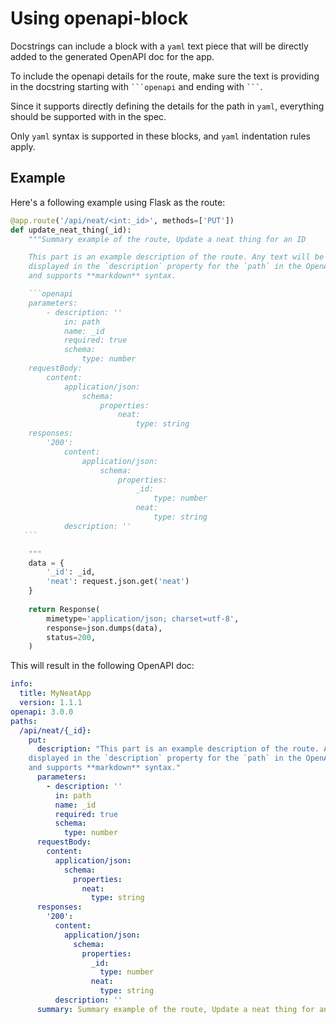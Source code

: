 # Using openapi-block

Docstrings can include a block with a `yaml` text piece that will be directly added to the generated OpenAPI doc for the app.

To include the openapi details for the route, make sure the text is providing in the docstring starting with `` ```openapi `` and ending with `` ``` ``.

Since it supports directly defining the details for the path in `yaml`, everything should be supported with in the spec.

Only `yaml` syntax is supported in these blocks, and `yaml` indentation rules apply.


## Example

Here's a following example using Flask as the route:

````python
@app.route('/api/neat/<int:_id>', methods=['PUT'])
def update_neat_thing(_id):
    """Summary example of the route, Update a neat thing for an ID

    This part is an example description of the route. Any text will be
    displayed in the `description` property for the `path` in the OpenAPI doc
    and supports **markdown** syntax.

    ```openapi
    parameters:
        - description: ''
            in: path
            name: _id
            required: true
            schema:
                type: number
    requestBody:
        content:
            application/json:
                schema:
                    properties:
                        neat:
                            type: string
    responses:
        '200':
            content:
                application/json:
                    schema:
                        properties:
                            _id:
                                type: number
                            neat:
                                type: string
            description: ''
   ```

    """
    data = {
        '_id': _id,
        'neat': request.json.get('neat')
    }
 
    return Response(
        mimetype='application/json; charset=utf-8',
        response=json.dumps(data),
        status=200,
    )
````

This will result in the following OpenAPI doc:

```yaml
info:
  title: MyNeatApp
  version: 1.1.1
openapi: 3.0.0
paths:
  /api/neat/{_id}:
    put:
      description: "This part is an example description of the route. Any text will be
    displayed in the `description` property for the `path` in the OpenAPI doc
    and supports **markdown** syntax."
      parameters:
        - description: ''
          in: path
          name: _id
          required: true
          schema:
            type: number
      requestBody:
        content:
          application/json:
            schema:
              properties:
                neat:
                  type: string
      responses:
        '200':
          content:
            application/json:
              schema:
                properties:
                  _id:
                    type: number
                  neat:
                    type: string
          description: ''
      summary: Summary example of the route, Update a neat thing for an ID
```
